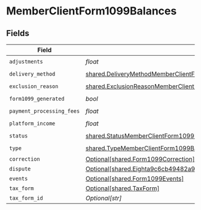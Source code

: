 # MemberClientForm1099Balances


## Fields

| Field                                                                                                                                                                                | Type                                                                                                                                                                                 | Required                                                                                                                                                                             | Description                                                                                                                                                                          |
| ------------------------------------------------------------------------------------------------------------------------------------------------------------------------------------ | ------------------------------------------------------------------------------------------------------------------------------------------------------------------------------------ | ------------------------------------------------------------------------------------------------------------------------------------------------------------------------------------ | ------------------------------------------------------------------------------------------------------------------------------------------------------------------------------------ |
| `adjustments`                                                                                                                                                                        | *float*                                                                                                                                                                              | :heavy_check_mark:                                                                                                                                                                   | N/A                                                                                                                                                                                  |
| `delivery_method`                                                                                                                                                                    | [shared.DeliveryMethodMemberClientForm1099Balances](../../models/shared/deliverymethodmemberclientform1099balances.md)                                                               | :heavy_check_mark:                                                                                                                                                                   | N/A                                                                                                                                                                                  |
| `exclusion_reason`                                                                                                                                                                   | [shared.ExclusionReasonMemberClientForm1099Balances](../../models/shared/exclusionreasonmemberclientform1099balances.md)                                                             | :heavy_check_mark:                                                                                                                                                                   | N/A                                                                                                                                                                                  |
| `form1099_generated`                                                                                                                                                                 | *bool*                                                                                                                                                                               | :heavy_check_mark:                                                                                                                                                                   | N/A                                                                                                                                                                                  |
| `payment_processing_fees`                                                                                                                                                            | *float*                                                                                                                                                                              | :heavy_check_mark:                                                                                                                                                                   | N/A                                                                                                                                                                                  |
| `platform_income`                                                                                                                                                                    | *float*                                                                                                                                                                              | :heavy_check_mark:                                                                                                                                                                   | N/A                                                                                                                                                                                  |
| `status`                                                                                                                                                                             | [shared.StatusMemberClientForm1099Balances](../../models/shared/statusmemberclientform1099balances.md)                                                                               | :heavy_check_mark:                                                                                                                                                                   | N/A                                                                                                                                                                                  |
| `type`                                                                                                                                                                               | [shared.TypeMemberClientForm1099Balances](../../models/shared/typememberclientform1099balances.md)                                                                                   | :heavy_check_mark:                                                                                                                                                                   | N/A                                                                                                                                                                                  |
| `correction`                                                                                                                                                                         | [Optional[shared.Form1099Correction]](../../models/shared/form1099correction.md)                                                                                                     | :heavy_minus_sign:                                                                                                                                                                   | N/A                                                                                                                                                                                  |
| `dispute`                                                                                                                                                                            | [Optional[shared.Eighta9c6cb49482a98cdd603ff09858cdc3e5ef6ad9807c876c4161d925a96694a5]](../../models/shared/eighta9c6cb49482a98cdd603ff09858cdc3e5ef6ad9807c876c4161d925a96694a5.md) | :heavy_minus_sign:                                                                                                                                                                   | N/A                                                                                                                                                                                  |
| `events`                                                                                                                                                                             | [Optional[shared.Form1099Events]](../../models/shared/form1099events.md)                                                                                                             | :heavy_minus_sign:                                                                                                                                                                   | N/A                                                                                                                                                                                  |
| `tax_form`                                                                                                                                                                           | [Optional[shared.TaxForm]](../../models/shared/taxform.md)                                                                                                                           | :heavy_minus_sign:                                                                                                                                                                   | N/A                                                                                                                                                                                  |
| `tax_form_id`                                                                                                                                                                        | *Optional[str]*                                                                                                                                                                      | :heavy_minus_sign:                                                                                                                                                                   | N/A                                                                                                                                                                                  |
